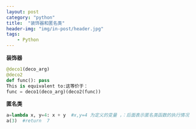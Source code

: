 ```yaml
---
layout: post
category: "python"
title:  "装饰器和匿名类"
header-img: "img/in-post/header.jpg"
tags:
    - Python
---
```


**装饰器**

```python
@deco1(deco_arg)
@deco2
def func(): pass
This is equivalent to:这等价于：
func = deco1(deco_arg)(deco2(func))
```


**匿名类**

```python
a=lambda x, y=4: x + y  #x,y=4 为定义的变量 ，：后面表示匿名类函数的执行情况
a(3)  #return  7

```
